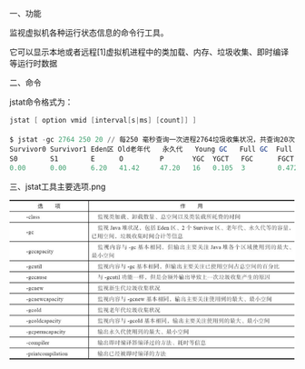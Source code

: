 一、功能

监视虚拟机各种运行状态信息的命令行工具。

它可以显示本地或者远程[1]虚拟机进程中的类加载、内存、垃圾收集、即时编译等运行时数据



二、命令

jstat命令格式为： 

```powershell
jstat [ option vmid [interval[s|ms] [count]] ] 

$ jstat -gc 2764 250 20 // 每250 毫秒查询一次进程2764垃圾收集状况，共查询20次
Survivor0 Survivor1 Eden区 Old老年代   永久代   Young GC   Full GC  Full GC Time   GC Time
S0        S1        E      O         P       YGC  YGCT   FGC      FGCT           GCT 
0.00      0.00      6.20   41.42     47.20   16   0.105  3        0.472          0.577
```



三、jstat工具主要选项.png

<img src="../../resource/jstat工具主要选项.png" style="zoom:80%;" />

